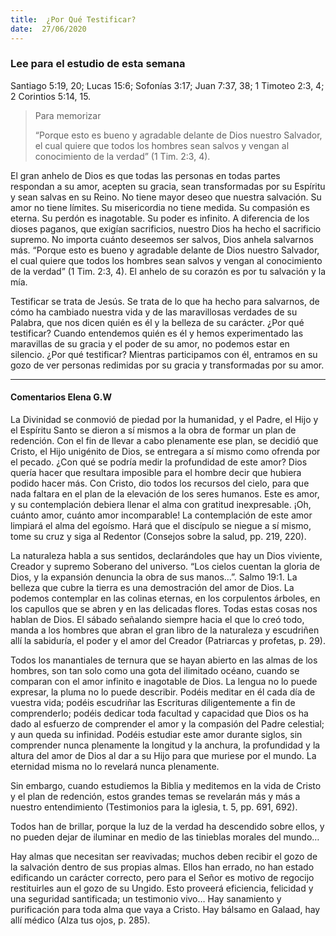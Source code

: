 ```yaml
---
title:  ¿Por Qué Testificar?
date:  27/06/2020
---
```


### Lee para el estudio de esta semana
Santiago 5:19, 20; Lucas 15:6; Sofonías 3:17; Juan 7:37, 38; 1 Timoteo 2:3, 4; 2 Corintios 5:14, 15.

> <p>Para memorizar</p>
> “Porque esto es bueno y agradable delante de Dios nuestro Salvador, el cual quiere que todos los hombres sean salvos y vengan al conocimiento de la verdad” (1 Tim. 2:3, 4).

El gran anhelo de Dios es que todas las personas en todas partes respondan a su amor, acepten su gracia, sean transformadas por su Espíritu y sean salvas en su Reino. No tiene mayor deseo que nuestra salvación. Su amor no tiene límites. Su misericordia no tiene medida. Su compasión es eterna. Su perdón es inagotable. Su poder es infinito. A diferencia de los dioses paganos, que exigían sacrificios, nuestro Dios ha hecho el sacrificio supremo. No importa cuánto deseemos ser salvos, Dios anhela salvarnos más. “Porque esto es bueno y agradable delante de Dios nuestro Salvador, el cual quiere que todos los hombres sean salvos y vengan al conocimiento de la verdad” (1 Tim. 2:3, 4). El anhelo de su corazón es por tu salvación y la mía.

Testificar se trata de Jesús. Se trata de lo que ha hecho para salvarnos, de cómo ha cambiado nuestra vida y de las maravillosas verdades de su Palabra, que nos dicen quién es él y la belleza de su carácter. ¿Por qué testificar? Cuando entendemos quién es él y hemos experimentado las maravillas de su gracia y el poder de su amor, no podemos estar en silencio. ¿Por qué testificar? Mientras participamos con él, entramos en su gozo de ver personas redimidas por su gracia y transformadas por su amor.

---

#### Comentarios Elena G.W

La Divinidad se conmovió de piedad por la humanidad, y el Padre, el Hijo y el Espíritu Santo se dieron a sí mismos a la obra de formar un plan de redención. Con el fin de llevar a cabo plenamente ese plan, se decidió que Cristo, el Hijo unigénito de Dios, se entregara a sí mismo como ofrenda por el pecado. ¿Con qué se podría medir la profundidad de este amor? Dios quería hacer que resultara imposible para el hombre decir que hubiera podido hacer más. Con Cristo, dio todos los recursos del cielo, para que nada faltara en el plan de la elevación de los seres humanos. Este es amor, y su contemplación debiera llenar el alma con gratitud inexpresable. ¡Oh, cuánto amor, cuánto amor incomparable! La contemplación de este amor limpiará el alma del egoísmo. Hará que el discípulo se niegue a sí mismo, tome su cruz y siga al Redentor (Consejos sobre la salud, pp. 219, 220).

La naturaleza habla a sus sentidos, declarándoles que hay un Dios viviente, Creador y supremo Soberano del universo. “Los cielos cuentan la gloria de Dios, y la expansión denuncia la obra de sus manos…”. Salmo 19:1. La belleza que cubre la tierra es una demostración del amor de Dios. La podemos contemplar en las colinas eternas, en los corpulentos árboles, en los capullos que se abren y en las delicadas flores. Todas estas cosas nos hablan de Dios. El sábado señalando siempre hacia el que lo creó todo, manda a los hombres que abran el gran libro de la naturaleza y escudriñen allí la sabiduría, el poder y el amor del Creador (Patriarcas y profetas, p. 29).

Todos los manantiales de ternura que se hayan abierto en las almas de los hombres, son tan solo como una gota del ilimitado océano, cuando se comparan con el amor infinito e inagotable de Dios. La lengua no lo puede expresar, la pluma no lo puede describir. Podéis meditar en él cada día de vuestra vida; podéis escudriñar las Escrituras diligentemente a fin de comprenderlo; podéis dedicar toda facultad y capacidad que Dios os ha dado al esfuerzo de comprender el amor y la compasión del Padre celestial; y aun queda su infinidad. Podéis estudiar este amor durante siglos, sin comprender nunca plenamente la longitud y la anchura, la profundidad y la altura del amor de Dios al dar a su Hijo para que muriese por el mundo. La eternidad misma no lo revelará nunca plenamente.

Sin embargo, cuando estudiemos la Biblia y meditemos en la vida de Cristo y el plan de redención, estos grandes temas se revelarán más y más a nuestro entendimiento (Testimonios para la iglesia, t. 5, pp. 691, 692).

Todos han de brillar, porque la luz de la verdad ha descendido sobre ellos, y no pueden dejar de iluminar en medio de las tinieblas morales del mundo…

Hay almas que necesitan ser reavivadas; muchos deben recibir el gozo de la salvación dentro de sus propias almas. Ellos han errado, no han estado edificando un carácter correcto, pero para el Señor es motivo de regocijo restituirles aun el gozo de su Ungido. Esto proveerá eficiencia, felicidad y una seguridad santificada; un testimonio vivo… Hay sanamiento y purificación para toda alma que vaya a Cristo. Hay bálsamo en Galaad, hay allí médico (Alza tus ojos, p. 285).